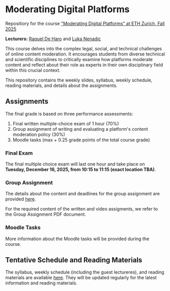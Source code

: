 # Moderating Digital Platforms

Repositiory for the course ["Moderating Digital Platforms" at ETH Zurich, Fall 2025](https://www.vvz.ethz.ch/Vorlesungsverzeichnis/lerneinheit.view?semkez=2025W&ansicht=LEHRVERANSTALTUNGEN&lerneinheitId=195303&lang=en)

**Lecturers:** [Raquel De Haro](https://lawecon.ethz.ch/group/scientific-team/deharo.html) and [Luka Nenadic](https://lawecon.ethz.ch/group/scientific-team/nenadic.html)

This course delves into the complex legal, social, and technical challenges of online content moderation. It encourages students from diverse technical and scientific disciplines to critically examine how platforms moderate content and reflect about their role as experts in their own disciplinary field within this crucial context.

This repository contains the weekly slides, syllabus, weekly schedule, reading materials, and details about the assignments.

## Assignments

The final grade is based on three performance assessments:
1. Final written multiple-choice exam of 1 hour (70%)
2. Group assignment of writing and evaluating a platform's content moderation policy (30%)
3. Moodle tasks (max + 0.25 grade points of the total course grade)

### Final Exam

The final multiple choice exam will last one hour and take place on **Tuesday, December 16, 2025, from 10:15 to 11:15 (exact location TBA)**.

### Group Assignment

The details about the content and deadlines for the group assignment are provided [here](https://docs.google.com/document/d/1Pjm_gHwa7VmCNnU-UWi8mcyDxyzQNxol/edit?usp=sharing&ouid=112279367579022446260&rtpof=true&sd=true).

For the required content of the written and video assigments, we refer to the Group Assignment PDF document.

### Moodle Tasks

More information about the Moodle tasks will be provided during the course.

## Tentative Schedule and Reading Materials

The syllabus, weekly schedule (including the guest lectureres), and reading materials are available [here](https://docs.google.com/document/d/1Pjm_gHwa7VmCNnU-UWi8mcyDxyzQNxol/edit?usp=sharing&ouid=112279367579022446260&rtpof=true&sd=true). They will be updated regularly for the latest information and reading materials.
